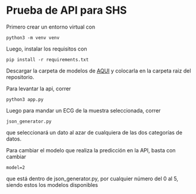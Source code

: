 # Prueba de API para SHS

Primero crear un entorno virtual con

`python3 -m venv venv`

Luego, instalar los requisitos con

`pip install -r requirements.txt`

Descargar la carpeta de modelos de [AQUI](https://drive.google.com/drive/folders/1IKw8qrmYGHUj6GkiA7MI7nRCdyEILxxp?usp=sharing) y colocarla en la carpeta raiz del repositorio. 

Para levantar la api, correr 

`python3 app.py`

Luego para mandar un ECG de la muestra seleccionada, correr 

`json_generator.py`

que seleccionará un dato al azar de cualquiera de las dos categorías de datos.

Para cambiar el modelo que realiza la predicción en la API, basta con cambiar

`model=2`

que está dentro de json_generator.py, por cualquier número del 0 al 5, siendo estos los modelos disponibles 

